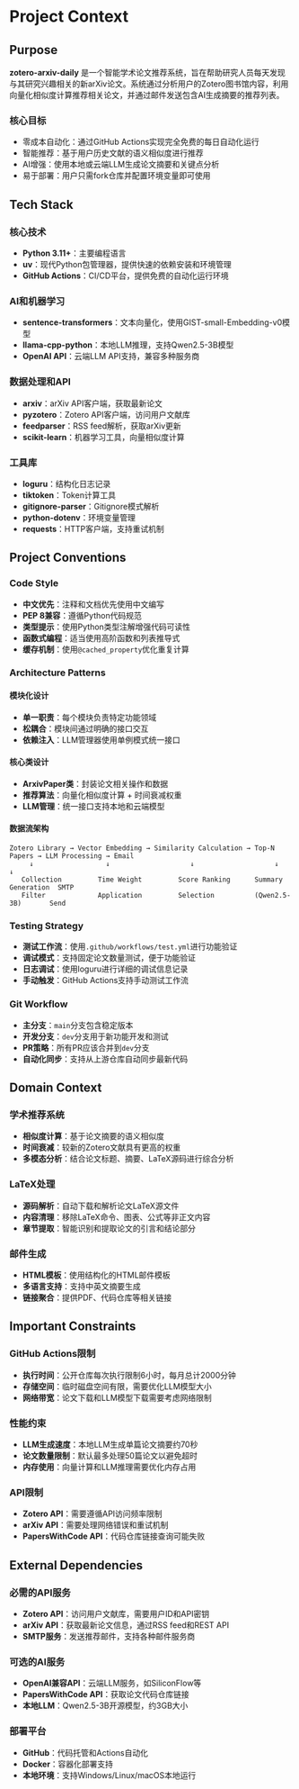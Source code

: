 # Project Context

## Purpose

**zotero-arxiv-daily** 是一个智能学术论文推荐系统，旨在帮助研究人员每天发现与其研究兴趣相关的新arXiv论文。系统通过分析用户的Zotero图书馆内容，利用向量化相似度计算推荐相关论文，并通过邮件发送包含AI生成摘要的推荐列表。

### 核心目标
- 零成本自动化：通过GitHub Actions实现完全免费的每日自动化运行
- 智能推荐：基于用户历史文献的语义相似度进行推荐
- AI增强：使用本地或云端LLM生成论文摘要和关键点分析
- 易于部署：用户只需fork仓库并配置环境变量即可使用

## Tech Stack

### 核心技术
- **Python 3.11+**：主要编程语言
- **uv**：现代Python包管理器，提供快速的依赖安装和环境管理
- **GitHub Actions**：CI/CD平台，提供免费的自动化运行环境

### AI和机器学习
- **sentence-transformers**：文本向量化，使用GIST-small-Embedding-v0模型
- **llama-cpp-python**：本地LLM推理，支持Qwen2.5-3B模型
- **OpenAI API**：云端LLM API支持，兼容多种服务商

### 数据处理和API
- **arxiv**：arXiv API客户端，获取最新论文
- **pyzotero**：Zotero API客户端，访问用户文献库
- **feedparser**：RSS feed解析，获取arXiv更新
- **scikit-learn**：机器学习工具，向量相似度计算

### 工具库
- **loguru**：结构化日志记录
- **tiktoken**：Token计算工具
- **gitignore-parser**：Gitignore模式解析
- **python-dotenv**：环境变量管理
- **requests**：HTTP客户端，支持重试机制

## Project Conventions

### Code Style
- **中文优先**：注释和文档优先使用中文编写
- **PEP 8兼容**：遵循Python代码规范
- **类型提示**：使用Python类型注解增强代码可读性
- **函数式编程**：适当使用高阶函数和列表推导式
- **缓存机制**：使用`@cached_property`优化重复计算

### Architecture Patterns

#### 模块化设计
- **单一职责**：每个模块负责特定功能领域
- **松耦合**：模块间通过明确的接口交互
- **依赖注入**：LLM管理器使用单例模式统一接口

#### 核心类设计
- **ArxivPaper类**：封装论文相关操作和数据
- **推荐算法**：向量化相似度计算 + 时间衰减权重
- **LLM管理**：统一接口支持本地和云端模型

#### 数据流架构
```
Zotero Library → Vector Embedding → Similarity Calculation → Top-N Papers → LLM Processing → Email
     ↓                  ↓                    ↓                    ↓              ↓
   Collection         Time Weight         Score Ranking      Summary Generation  SMTP
   Filter             Application         Selection          (Qwen2.5-3B)       Send
```

### Testing Strategy
- **测试工作流**：使用`.github/workflows/test.yml`进行功能验证
- **调试模式**：支持固定论文数量测试，便于功能验证
- **日志调试**：使用loguru进行详细的调试信息记录
- **手动触发**：GitHub Actions支持手动测试工作流

### Git Workflow
- **主分支**：`main`分支包含稳定版本
- **开发分支**：`dev`分支用于新功能开发和测试
- **PR策略**：所有PR应该合并到`dev`分支
- **自动化同步**：支持从上游仓库自动同步最新代码

## Domain Context

### 学术推荐系统
- **相似度计算**：基于论文摘要的语义相似度
- **时间衰减**：较新的Zotero文献具有更高的权重
- **多模态分析**：结合论文标题、摘要、LaTeX源码进行综合分析

### LaTeX处理
- **源码解析**：自动下载和解析论文LaTeX源文件
- **内容清理**：移除LaTeX命令、图表、公式等非正文内容
- **章节提取**：智能识别和提取论文的引言和结论部分

### 邮件生成
- **HTML模板**：使用结构化的HTML邮件模板
- **多语言支持**：支持中英文摘要生成
- **链接聚合**：提供PDF、代码仓库等相关链接

## Important Constraints

### GitHub Actions限制
- **执行时间**：公开仓库每次执行限制6小时，每月总计2000分钟
- **存储空间**：临时磁盘空间有限，需要优化LLM模型大小
- **网络带宽**：论文下载和LLM模型下载需要考虑网络限制

### 性能约束
- **LLM生成速度**：本地LLM生成单篇论文摘要约70秒
- **论文数量限制**：默认最多处理50篇论文以避免超时
- **内存使用**：向量计算和LLM推理需要优化内存占用

### API限制
- **Zotero API**：需要遵循API访问频率限制
- **arXiv API**：需要处理网络错误和重试机制
- **PapersWithCode API**：代码仓库链接查询可能失败

## External Dependencies

### 必需的API服务
- **Zotero API**：访问用户文献库，需要用户ID和API密钥
- **arXiv API**：获取最新论文信息，通过RSS feed和REST API
- **SMTP服务**：发送推荐邮件，支持各种邮件服务商

### 可选的AI服务
- **OpenAI兼容API**：云端LLM服务，如SiliconFlow等
- **PapersWithCode API**：获取论文代码仓库链接
- **本地LLM**：Qwen2.5-3B开源模型，约3GB大小

### 部署平台
- **GitHub**：代码托管和Actions自动化
- **Docker**：容器化部署支持
- **本地环境**：支持Windows/Linux/macOS本地运行
